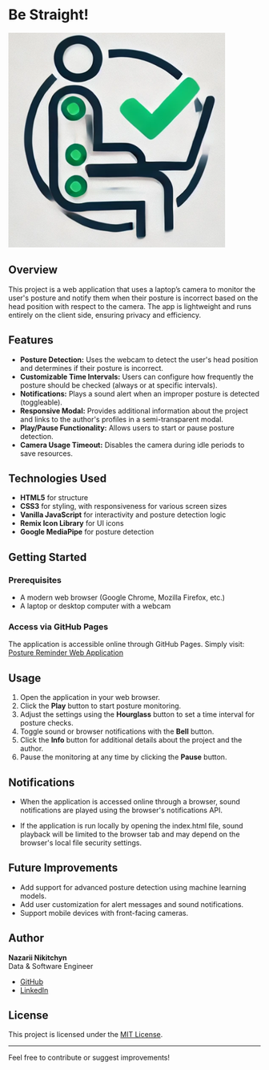 # Be Straight!

![Be Straight! Logo](./logo.png)

## Overview

This project is a web application that uses a laptop’s camera to monitor the user's posture and notify them when their posture is incorrect based on the head position with respect to the camera. The app is lightweight and runs entirely on the client side, ensuring privacy and efficiency.

## Features

- **Posture Detection:** Uses the webcam to detect the user's head position and determines if their posture is incorrect.
- **Customizable Time Intervals:** Users can configure how frequently the posture should be checked (always or at specific intervals).
- **Notifications:** Plays a sound alert when an improper posture is detected (toggleable).
- **Responsive Modal:** Provides additional information about the project and links to the author's profiles in a semi-transparent modal.
- **Play/Pause Functionality:** Allows users to start or pause posture detection.
- **Camera Usage Timeout:** Disables the camera during idle periods to save resources.

## Technologies Used

- **HTML5** for structure
- **CSS3** for styling, with responsiveness for various screen sizes
- **Vanilla JavaScript** for interactivity and posture detection logic
- **Remix Icon Library** for UI icons
- **Google MediaPipe** for posture detection

## Getting Started

### Prerequisites

- A modern web browser (Google Chrome, Mozilla Firefox, etc.)
- A laptop or desktop computer with a webcam

### Access via GitHub Pages

The application is accessible online through GitHub Pages. Simply visit:  
[Posture Reminder Web Application](https://naza-official.github.io/be-straight/)

## Usage

1. Open the application in your web browser.
2. Click the **Play** button to start posture monitoring.
3. Adjust the settings using the **Hourglass** button to set a time interval for posture checks.
4. Toggle sound or browser notifications with the **Bell** button.
5. Click the **Info** button for additional details about the project and the author.
6. Pause the monitoring at any time by clicking the **Pause** button.

## Notifications

- When the application is accessed online through a browser, sound notifications are played using the browser's notifications API.

- If the application is run locally by opening the index.html file, sound playback will be limited to the browser tab and may depend on the browser's local file security settings.

## Future Improvements

- Add support for advanced posture detection using machine learning models.
- Add user customization for alert messages and sound notifications.
- Support mobile devices with front-facing cameras.

## Author

**Nazarii Nikitchyn**  
Data & Software Engineer

- [GitHub](https://github.com/naza-official)
- [LinkedIn](https://www.linkedin.com/in/nazarii-nikitchyn-037880257/)

## License

This project is licensed under the [MIT License](LICENSE).

---

Feel free to contribute or suggest improvements!
